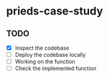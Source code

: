 # prieds-case-study

## TODO
- [x] Inspect the codebase
- [ ] Deploy the codebase locally
- [ ] Working on the function
- [ ] Check the implemented function
